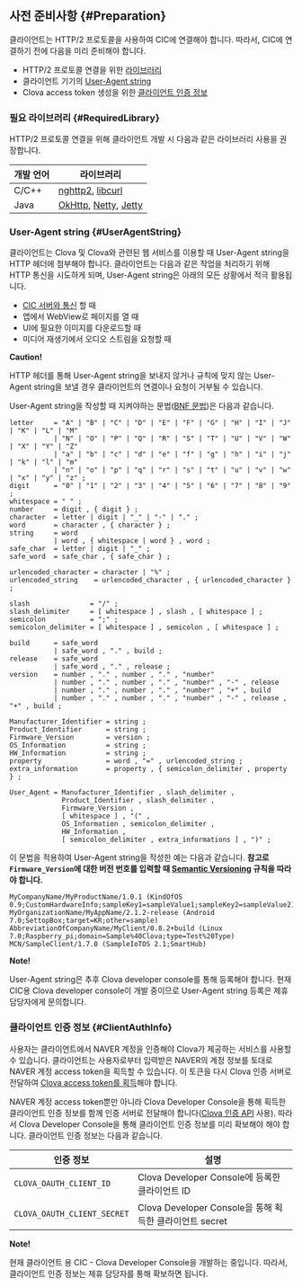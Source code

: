 ## 사전 준비사항 {#Preparation}
클라이언트는 HTTP/2 프로토콜을 사용하여 CIC에 연결해야 합니다. 따라서, CIC에 연결하기 전에 다음을 미리 준비해야 합니다.

* HTTP/2 프로토콜 연결을 위한 [라이브러리](#RequiredLibrary)
* 클라이언트 기기의 [User-Agent string](#UserAgentString)
* Clova access token 생성을 위한 [클라이언트 인증 정보](#ClientAuthInfo)


### 필요 라이브러리 {#RequiredLibrary}
HTTP/2 프로토콜 연결을 위해 클라이언트 개발 시 다음과 같은 라이브러리 사용을 권장합니다.

| 개발 언어 | 라이브러리                            |
|---------|------------------------------------|
| C/C++   | <a target="_blank" href="https://nghttp2.org/">nghttp2</a>, <a target="_blank" href="https://curl.haxx.se/libcurl/">libcurl</a> |
| Java    | <a target="_blank" href="http://square.github.io/okhttp/">OkHttp</a>, <a target="_blank" href="http://netty.io/">Netty</a>, <a target="_blank" href="http://www.eclipse.org/jetty/">Jetty</a> |


### User-Agent string {#UserAgentString}

클라이언트는 Clova 및 Clova와 관련된 웹 서비스를 이용할 때 User-Agent string을 HTTP 헤더에 첨부해야 합니다. 클라이언트는 다음과 같은 작업을 처리하기 위해 HTTP 통신을 시도하게 되며, User-Agent string은 아래의 모든 상황에서 적극 활용됩니다.

* [CIC 서버와 통신](#ConnectToCIC) 할 때
* 앱에서 WebView로 페이지를 열 때
* UI에 필요한 이미지를 다운로드할 때
* 미디어 재생기에서 오디오 스트림을 요청할 때

<div class="danger">
  <p><strong>Caution!</strong></p>
  <p>HTTP 헤더를 통해 User-Agent string을 보내지 않거나 규칙에 맞지 않는 User-Agent string을 보낼 경우 클라이언트의 연결이나 요청이 거부될 수 있습니다.</p>
</div>

User-Agent string을 작성할 때 지켜야하는 문법(<a target="_blank" href="https://en.wikipedia.org/wiki/Backus%E2%80%93Naur_form">BNF 문법</a>)은 다음과 같습니다.

```
letter     = "A" | "B" | "C" | "D" | "E" | "F" | "G" | "H" | "I" | "J" | "K" | "L" | "M"
           | "N" | "O" | "P" | "Q" | "R" | "S" | "T" | "U" | "V" | "W" | "X" | "Y" | "Z"
           | "a" | "b" | "c" | "d" | "e" | "f" | "g" | "h" | "i" | "j" | "k" | "l" | "m"
           | "n" | "o" | "p" | "q" | "r" | "s" | "t" | "u" | "v" | "w" | "x" | "y" | "z" ;
digit      = "0" | "1" | "2" | "3" | "4" | "5" | "6" | "7" | "8" | "9" ;
whitespace = " " ;
number     = digit , { digit } ;
character  = letter | digit | "_" | "-" | "." ;
word       = character , { character } ;
string     = word
           | word , { whitespace | word } , word ;
safe_char  = letter | digit | "_" ;
safe_word  = safe_char , { safe_char } ;

urlencoded_character = character | "%" ;
urlencoded_string    = urlencoded_character , { urlencoded_character } ;

slash               = "/" ;
slash_delimiter     = [ whitespace ] , slash , [ whitespace ] ;
semicolon           = ";" ;
semicolon_delimiter = [ whitespace ] , semicolon , [ whitespace ] ;

build      = safe_word
           | safe_word , "." , build ;
release    = safe_word
           | safe_word , "." , release ;
version    = number , "." , number , "." , "number"
           | number , "." , number , "." , "number" , "-" , release
           | number , "." , number , "." , "number" , "+" , build
           | number , "." , number , "." , "number" , "-" , release , "+" , build ;

Manufacturer_Identifier = string ;
Product_Identifier      = string ;
Firmware_Version        = version ;
OS_Information          = string ;
HW_Information          = string ;
property                = word , "=" , urlencoded_string ;
extra_information       = property , { semicolon_delimiter , property } ;

User_Agent = Manufacturer_Identifier , slash_delimiter ,
             Product_Identifier , slash_delimiter ,
             Firmware_Version ,
             [ whitespace ] , "(" ,
             OS_Information , semicolon_delimiter ,
             HW_Information ,
             [ semicolon_delimiter , extra_informations ] , ")" ;
```

이 문법을 적용하여 User-Agent string을 작성한 예는 다음과 같습니다. **참고로 `Firmware_Version`에 대한 버전 번호를 입력할 때 <a target="_blank" href="https://semver.org/">Semantic Versioning</a> 규칙을 따라야 합니다.**

```
MyCompanyName/MyProductName/1.0.1 (KindOfOS 0.9;CustomHardwareInfo;sampleKey1=sampleValue1;sampleKey2=sampleValue2)
MyOrganizationName/MyAppName/2.1.2-release (Android 7.0;SettopBox;target=KR;other=sample)
AbbreviationOfCompanyName/MyClient/0.8.2+build (Linux 7.0;Raspberry_pi;domain=Sample%40Clova;type=Test%20Type)
MCN/SampleClient/1.7.0 (SampleIoTOS 2.1;SmartHub)
```

<div class="danger">
  <p><strong>Note!</strong></p>
  <p>User-Agent string은 추후 Clova developer console를 통해 등록해야 합니다. 현재 CIC용 Clova developer console이 개발 중이므로 User-Agent string 등록은 제휴 담당자에게 문의합니다.</p>
</div>

### 클라이언트 인증 정보 {#ClientAuthInfo}
사용자는 클라이언트에서 NAVER 계정을 인증해야 Clova가 제공하는 서비스를 사용할 수 있습니다. 클라이언트는 사용자로부터 입력받은 NAVER의 계정 정보를 토대로 NAVER 계정 access token을 획득할 수 있습니다. 이 토큰을 다시 Clova 인증 서버로 전달하여 [Clova access token를 획득](#CreateClovaAccessToken)해야 합니다.

NAVER 계정 access token뿐만 아니라 Clova Developer Console을 통해 획득한 클라이언트 인증 정보를 함께 인증 서버로 전달해야 합니다([Clova 인증 API](/CIC/References/Clova_Auth_API.md) 사용). 따라서 Clova Developer Console을 통해 클라이언트 인증 정보를 미리 확보해야 해야 합니다. 클라이언트 인증 정보는 다음과 같습니다.

| 인증 정보                   | 설명                                              |
|---------------------------|--------------------------------------------------|
| `CLOVA_OAUTH_CLIENT_ID`     | Clova Developer Console에 등록한 클라이언트 ID         |
| `CLOVA_OAUTH_CLIENT_SECRET` | Clova Developer Console을 통해 획득한 클라이언트 secret |

<div class="note">
  <p><strong>Note!</strong></p>
  <p>현재 클라이언트 용 CIC - Clova Developer Console을 개발하는 중입니다. 따라서, 클라이언트 인증 정보는 제휴 담당자를 통해 확보하면 됩니다.</p>
</div>

